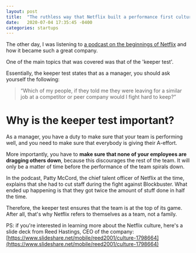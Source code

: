 ```yaml
---
layout: post
title:  "The ruthless way that Netflix built a performance first culture"
date:   2020-07-04 17:35:45 -0400
categories: startups
---
```

The other day, I was listening to [a podcast on the beginnings of Netflix](https://mastersofscale.com/reed-hastings-culture-shock/) and how it became such a great company.

One of the main topics that was covered was that of the 'keeper test'. 

Essentially, the keeper test states that as a manager, you should ask yourself the following: 

> “Which of my people, if they told me they were leaving for a similar job at a competitor or peer company would I fight hard to keep?”

# Why is the keeper test important?

As a manager, you have a duty to make sure that your team is performing well, and you need to make sure that everybody is giving their A-effort. 

More importantly, you have to **make sure that none of your employees are dragging others down**, because this discourages the rest of the team. It will only be a matter of time before the performance of the team spirals down.

In the podcast, Patty McCord, the chief talent officer of Netflix at the time, explains that she had to cut staff during the fight against Blockbuster. What ended up happening is that they got twice the amount of stuff done in half the time.

Therefore, the keeper test ensures that the team is at the top of its game. After all, that's why Netflix refers to themselves as a team, not a family.

PS: if you're interested in learning more about the Netflix culture, here's a slide deck from Reed Hastings, CEO of the company: [https://www.slideshare.net/mobile/reed2001/culture-1798664](https://www.slideshare.net/mobile/reed2001/culture-1798664)


